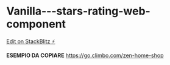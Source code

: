 # Vanilla---stars-rating-web-component

[Edit on StackBlitz ⚡️](https://stackblitz.com/edit/web-platform-kadkht)

**ESEMPIO DA COPIARE**
https://go.climbo.com/zen-home-shop
